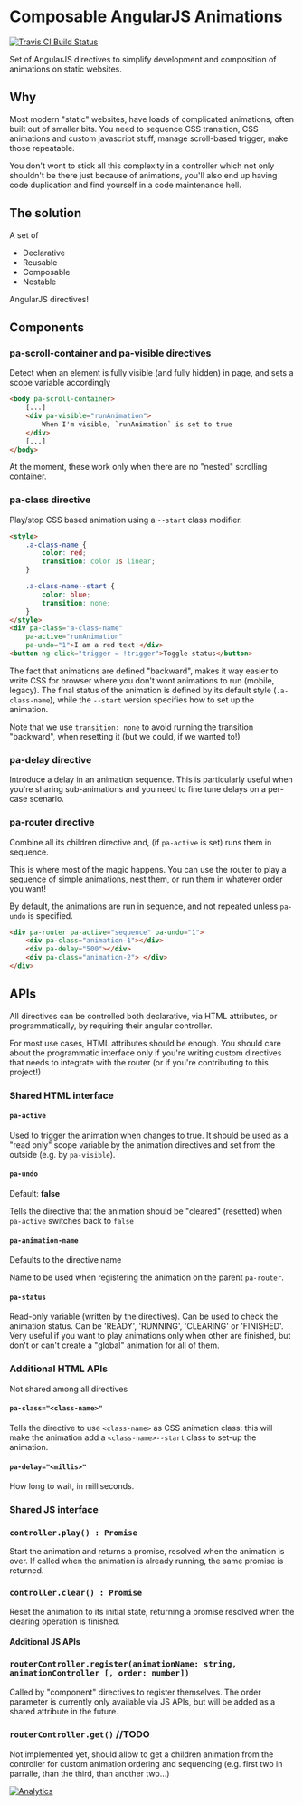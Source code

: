 # Composable AngularJS Animations

[![Travis CI Build Status](https://travis-ci.org/artoale/animations.svg)](https://travis-ci.org/artoale/animations)

Set of AngularJS directives to simplify development and composition of
animations on static websites.

## Why
Most modern "static" websites, have loads of complicated animations, often built
out of smaller bits.
You need to sequence CSS transition, CSS animations and custom javascript stuff, manage
scroll-based trigger, make those repeatable.

You don't wont to stick all this complexity in a controller which not only shouldn't be there just because of animations,
you'll also end up having code duplication and find yourself in a code maintenance hell.

## The solution

A set of
* Declarative
* Reusable
* Composable
* Nestable

AngularJS directives!

## Components

### pa-scroll-container and pa-visible directives
Detect when an element is fully visible (and fully hidden) in page, and sets
a scope variable accordingly

```html
<body pa-scroll-container>
    [...]
    <div pa-visible="runAnimation">
        When I'm visible, `runAnimation` is set to true
    </div>
    [...]
</body>
```
At the moment, these work only when there are no "nested" scrolling container.

### pa-class directive

Play/stop CSS based animation using a `--start` class modifier.


```html
<style>
    .a-class-name {
        color: red;
        transition: color 1s linear;
    }

    .a-class-name--start {
        color: blue;
        transition: none;
    }
</style>
<div pa-class="a-class-name"
    pa-active="runAnimation"
    pa-undo="1">I am a red text!</div>
<button ng-click="trigger = !trigger">Toggle status</button>
```

The fact that animations are defined "backward", makes it way easier to write CSS
for browser where you don't wont animations to run (mobile, legacy). The final status
of the animation is defined by its default style (`.a-class-name`), while the
`--start` version specifies how to set up the animation.

Note that we use `transition: none` to avoid running the transition "backward", when resetting it (but we could, if we wanted to!)

### pa-delay directive

Introduce a delay in an animation sequence. This is particularly useful when you're sharing
sub-animations and you need to fine tune delays on a per-case scenario.


### pa-router directive

Combine all its children directive and, (if `pa-active` is set) runs them in
sequence.

This is where most of the magic happens. You can use the router to play a sequence
of simple animations, nest them, or run them in whatever order you want!

By default, the animations are run in sequence, and not repeated unless `pa-undo` is specified.

```html
<div pa-router pa-active="sequence" pa-undo="1">
    <div pa-class="animation-1"></div>
    <div pa-delay="500"></div>
    <div pa-class="animation-2"> </div>
</div>
```


## APIs

All directives can be controlled both declarative, via HTML attributes, or
programmatically, by requiring their angular controller.

For most use cases, HTML attributes should be enough. You should care about the programmatic interface only if
you're writing custom directives that needs to integrate with the router (or if you're contributing to this project!)

### Shared HTML interface

#### `pa-active`
Used to trigger the animation when changes to true. It should be used as a "read only" scope variable by the animation directives and set from the outside (e.g. by `pa-visible`).

#### `pa-undo`
Default: **false**

Tells the directive that the animation should be "cleared" (resetted) when `pa-active` switches back to `false`

#### `pa-animation-name`
Defaults to the directive name

Name to be used when registering the animation on the parent `pa-router`.

#### `pa-status`
Read-only variable (written by the directives). Can be used to check the animation
status. Can be 'READY', 'RUNNING', 'CLEARING' or 'FINISHED'. Very useful if you want to
play animations only when other are finished, but don't or can't create a "global" animation for all of them.


### Additional HTML APIs
Not shared among all directives

#### `pa-class="<class-name>"`
Tells the directive to use `<class-name>` as CSS animation class: this will make the animation
add a `<class-name>--start` class to set-up the animation.

#### `pa-delay="<millis>"`
How long to wait, in milliseconds.


### Shared JS interface

### `controller.play() : Promise`
Start the animation and returns a promise, resolved when the animation is over.
If called when the animation is already running, the same promise is returned.

### `controller.clear() : Promise`
Reset the animation to its initial state, returning a promise resolved when the
clearing operation is finished.

#### Additional JS APIs

### `routerController.register(animationName: string, animationController [, order: number])`
Called by "component" directives to register themselves. The order parameter is
currently only available via JS APIs, but will be added as a shared attribute in
the future.

### `routerController.get()` //TODO
Not implemented yet, should allow to get a children animation from the controller
for custom animation ordering and sequencing (e.g. first two in parralle, than the third, than another two...)


[![Analytics](https://ga-beacon.appspot.com/UA-39387573-2/potato-animation/readme?pixel)](https://github.com/igrigorik/ga-beacon)
